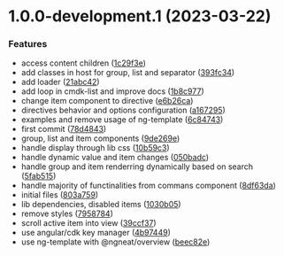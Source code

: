 # 1.0.0-development.1 (2023-03-22)


### Features

* access content children ([1c29f3e](https://github.com/ngneat/cmdk/commit/1c29f3e1fbb6a20bab0bd185572dd33ef40b87ce))
* add classes in host for group, list and separator ([393fc34](https://github.com/ngneat/cmdk/commit/393fc34af6a000850460cd928031e4fd75f6621f))
* add loader ([21abc42](https://github.com/ngneat/cmdk/commit/21abc42dd42f1d8eaa07fef086d03c739196089c))
* add loop in cmdk-list and improve docs ([1b8c977](https://github.com/ngneat/cmdk/commit/1b8c977b8f3c7bb1d26b66520dad21e1077980e4))
* change item component to directive ([e6b26ca](https://github.com/ngneat/cmdk/commit/e6b26ca66a96d40b20ba82f5c130d96cdcfbcf27))
* directives behavior and options configuration ([a167295](https://github.com/ngneat/cmdk/commit/a167295dcc19561a6b6f048a98279877bc1ad28d))
* examples and remove usage of ng-template ([6c84743](https://github.com/ngneat/cmdk/commit/6c84743bf7931ea4cdc171ac370c4b62365d0347))
* first commit ([78d4843](https://github.com/ngneat/cmdk/commit/78d48431e3bed79fa1acbd917dcd29362641bc3c))
* group, list and item components ([9de269e](https://github.com/ngneat/cmdk/commit/9de269eee414ffafaa2185558cc68eaa1977afa1))
* handle display through lib css ([10b59c3](https://github.com/ngneat/cmdk/commit/10b59c3b34756acba7afdcf43188891f2f773334))
* handle dynamic value and item changes ([050badc](https://github.com/ngneat/cmdk/commit/050badc58dd1ba4a6dbf0cfa72cdaafbdb46023b))
* handle group and item renderring dynamically based on search ([5fab515](https://github.com/ngneat/cmdk/commit/5fab51582d7223e256e463c7ab464c4a29dbc6e9))
* handle majority of functinalities from commans component ([8df63da](https://github.com/ngneat/cmdk/commit/8df63dab616eb6c5b09acefcbf696055379154b8))
* initial files ([803a759](https://github.com/ngneat/cmdk/commit/803a75902a757ca478ac6dde7e71d0b50f44bcf5))
* lib dependencies, disabled items ([1030b05](https://github.com/ngneat/cmdk/commit/1030b0593c89a4f9a8d1ff78b4348952f379225f))
* remove styles ([7958784](https://github.com/ngneat/cmdk/commit/79587847d4f323a110f6093e3c795ee29b80e190))
* scroll active item into view ([39ccf37](https://github.com/ngneat/cmdk/commit/39ccf375300f1adb1791efca81ec41526073682c))
* use angular/cdk key manager ([4b97449](https://github.com/ngneat/cmdk/commit/4b97449e181746f6d9de64719e734be6965de199))
* use ng-template with @ngneat/overview ([beec82e](https://github.com/ngneat/cmdk/commit/beec82e9c4d753b9fd8c72d14ffb18ebb23feea3))
